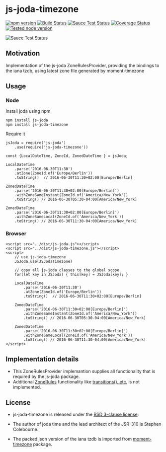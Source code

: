 # js-joda-timezone

[![npm version](https://badge.fury.io/js/js-joda-timezone.svg)](https://badge.fury.io/js/js-joda-timezone)
[![Build Status](https://travis-ci.org/js-joda/js-joda-timezone.svg)](https://travis-ci.org/js-joda/js-joda-timezone)
[![Sauce Test Status](https://saucelabs.com/buildstatus/js-joda-timezone)](https://saucelabs.com/u/js-joda-timezone)
[![Coverage Status](https://coveralls.io/repos/js-joda/js-joda-timezone/badge.svg?branch=master&service=github)](https://coveralls.io/github/js-joda/js-joda-timezone?branch=master)
[![Tested node version](https://img.shields.io/badge/tested_with-current_node_LTS-blue.svg?style=flat)]()

[![Sauce Test Status](https://saucelabs.com/browser-matrix/js-joda-timezone.svg)](https://saucelabs.com/u/js-joda-timezone)

## Motivation

Implementation of the js-joda ZoneRulesProvider, providing the 
bindings to the iana tzdb, using latest zone file generated by moment-timezone

## Usage

### Node

Install joda using npm

    npm install js-joda
    npm install js-joda-timezone

Require it 

    jsJoda = require('js-joda')
        .use(require('js-joda-timezone'))
    
    const {LocalDateTime, ZoneId, ZonedDateTime } = jsJoda;
         
    LocalDateTime
        .parse('2016-06-30T11:30')
        .atZone(ZoneId.of('Europe/Berlin'))
        .toString()  // 2016-06-30T11:30+02:00[Europe/Berlin]
         
    ZonedDateTime
        .parse('2016-06-30T11:30+02:00[Europe/Berlin]') 
        .withZoneSameInstant(ZoneId.of('America/New_York'))
        .toString() // 2016-06-30T05:30-04:00[America/New_York]

    ZonedDateTime
        .parse('2016-06-30T11:30+02:00[Europe/Berlin]')
        .withZoneSameLocal(ZoneId.of('America/New_York'))
        .toString() // 2016-06-30T11:30-04:00[America/New_York]

### Browser

    <script src="../dist/js-joda.js"></script>
    <script src="../dist/js-joda-timezone.js"></script>
    <script>
        // use js-joda-timezone
        JSJoda.use(JSJodaTimezone)
 
        // copy all js-joda classes to the global scope
        for(let key in JSJoda) { this[key] = JSJoda[key]; }
            
        LocalDateTime
            .parse('2016-06-30T11:30')
            .atZone(ZoneId.of('Europe/Berlin'))
            .toString()  // 2016-06-30T11:30+02:00[Europe/Berlin]
             
        ZonedDateTime
            .parse('2016-06-30T11:30+02:00[Europe/Berlin]') 
            .withZoneSameInstant(ZoneId.of('America/New_York'))
            .toString() // 2016-06-30T05:30-04:00[America/New_York]
    
        ZonedDateTime
            .parse('2016-06-30T11:30+02:00[Europe/Berlin]')
            .withZoneSameLocal(ZoneId.of('America/New_York'))
            .toString() // 2016-06-30T11:30-04:00[America/New_York]
    </script>

## Implementation details

* This ZoneRulesProvider implemantion supplies all functionality that is required by the js-joda package. 
* Additional [ZoneRules](https://js-joda.github.io/js-joda/esdoc/class/src/zone/ZoneRules.js~ZoneRules.html) functionality like [transitions(), etc.](https://github.com/js-joda/js-joda-timezone/blob/5288c41433133c248f66c271be59878356db9ea8/test/MomentZoneRulesTest.js#L310-L322) is not implemented.

## License

* js-joda-timezone is released under the [BSD 3-clause license](LICENSE):

* The author of joda time and the lead architect of the JSR-310 is Stephen Colebourne.

* The packed json version of the iana tzdb is imported from [moment-timezone](https://github.com/moment/moment-timezone) package.   



